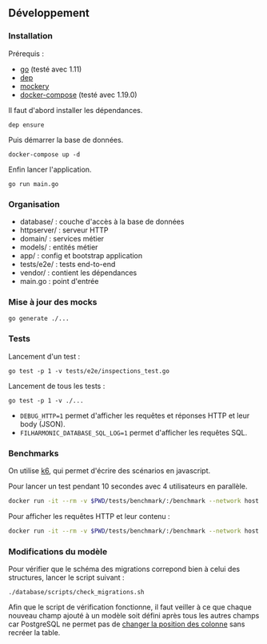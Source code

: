 ## Développement

### Installation

Prérequis :
- [go](https://golang.org/) (testé avec 1.11)
- [dep](https://github.com/golang/dep)
- [mockery](https://github.com/vektra/mockery)
- [docker-compose](https://docs.docker.com/compose/install/) (testé avec 1.19.0)

Il faut d'abord installer les dépendances.
```
dep ensure
```

Puis démarrer la base de données.
```
docker-compose up -d
```

Enfin lancer l'application.
```
go run main.go
```

### Organisation

- database/ : couche d'accès à la base de données
- httpserver/ : serveur HTTP
- domain/ : services métier
- models/ : entités métier
- app/ : config et bootstrap application
- tests/e2e/ : tests end-to-end
- vendor/ : contient les dépendances
- main.go : point d'entrée


### Mise à jour des mocks

```
go generate ./...
```

### Tests

Lancement d'un test :
```
go test -p 1 -v tests/e2e/inspections_test.go
```

Lancement de tous les tests :
```
go test -p 1 -v ./...
```

- `DEBUG_HTTP=1` permet d'afficher les requêtes et réponses HTTP et leur body (JSON).
- `FILHARMONIC_DATABASE_SQL_LOG=1` permet d'afficher les requêtes SQL.


### Benchmarks

On utilise [k6](https://k6.io/), qui permet d'écrire des scénarios en javascript.

Pour lancer un test pendant 10 secondes avec 4 utilisateurs en parallèle.
```sh
docker run -it --rm -v $PWD/tests/benchmark/:/benchmark --network host loadimpact/k6 run -u 4 -d 10s /benchmark/creation_inspection.js
```

Pour afficher les requêtes HTTP et leur contenu :
```sh
docker run -it --rm -v $PWD/tests/benchmark/:/benchmark --network host loadimpact/k6 run --http-debug=full /benchmark/creation_inspection.js
```


### Modifications du modèle

Pour vérifier que le schéma des migrations correpond bien à celui des structures, lancer le script suivant :
```
./database/scripts/check_migrations.sh
```

Afin que le script de vérification fonctionne, il faut veiller à ce que chaque nouveau champ ajouté à un modèle soit défini après tous les autres champs car PostgreSQL ne permet pas de [changer la position des colonne](https://wiki.postgresql.org/wiki/Alter_column_position) sans recréer la table.
